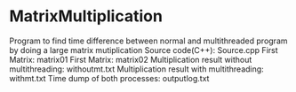 # MatrixMultiplication
Program to find time difference between normal and multithreaded program by doing a large matrix mutiplication
Source code(C++): Source.cpp
First Matrix: matrix01
First Matrix: matrix02
Multiplication result without multithreading: withoutmt.txt
Multiplication result with multithreading: withmt.txt
Time dump of both processes: outputlog.txt
